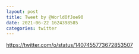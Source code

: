 ```yaml
--- 
layout: post 
title: Tweet by @WorldOfJoe90 
date: 2021-06-22 1624398585 
categories: twitter 
--- 
```

https://twitter.com/o/status/1407455773672853507